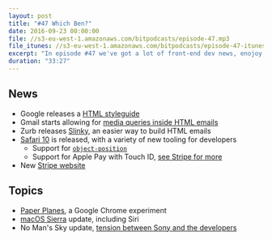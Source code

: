 ```yaml
---
layout: post
title: "#47 Which Ben?"
date: 2016-09-23 00:00:00
file: //s3-eu-west-1.amazonaws.com/bitpodcasts/episode-47.mp3
file_itunes: //s3-eu-west-1.amazonaws.com/bitpodcasts/episode-47-itunes.m4a
excerpt: "In episode #47 we've got a lot of front-end dev news, enojoy!"
duration: "33:27"
---
```


## News

- Google releases a [HTML styleguide](https://google.github.io/styleguide/htmlcssguide.xml)
- Gmail starts allowing for [media queries inside HTML emails](http://googleappsdeveloper.blogspot.co.uk/2016/09/your-emails-optimized-for-every-screen-with-responsive-design.html)
- Zurb releases [Slinky](http://zurb.com/article/1446/introducing-slinky-slinging-responsive-em), an easier way to build HTML emails
- [Safari 10](https://developer.apple.com/library/content/releasenotes/General/WhatsNewInSafari/Articles/Safari_10_0.html) is released, with a variety of new tooling for developers
  - Support for [`object-position` ](https://css-tricks.com/almanac/properties/o/object-position/)
  - Support for Apple Pay with Touch ID, [see Stripe for more](https://stripe.com/apple-pay)
- New [Stripe website](https://stripe.com/)

## Topics

- [Paper Planes](https://paperplanes.world), a Google Chrome experiment 
- [macOS Sierra](http://www.apple.com/macos/sierra/) update, including Siri
- No Man's Sky update, [tension between Sony and the developers](https://www.engadget.com/2016/09/16/sony-shuhei-yoshida-no-mans-sky-criticism/)
